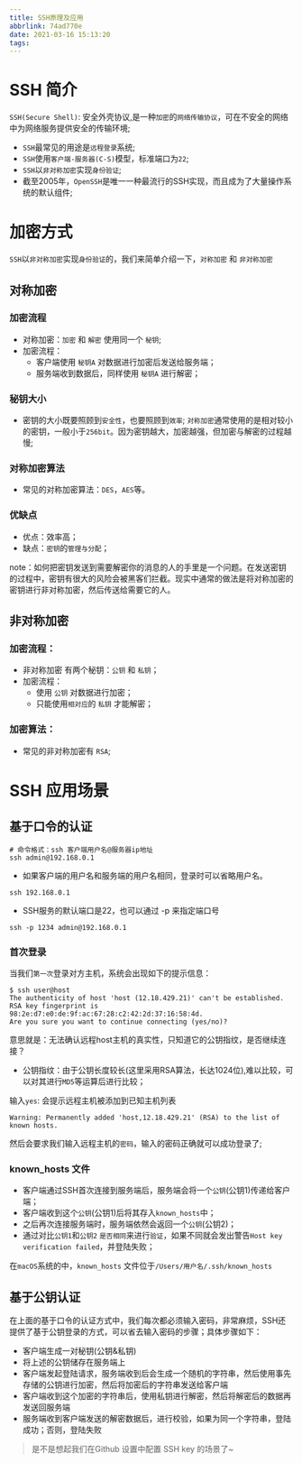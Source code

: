 ```yaml
---
title: SSH原理及应用
abbrlink: 74ad770e
date: 2021-03-16 15:13:20
tags:
---
```



# SSH 简介

`SSH(Secure Shell)`: 安全外壳协议,是一种`加密`的`网络传输协议`，可在不安全的网络中为网络服务提供安全的传输环境;

- `SSH`最常见的用途是`远程登录`系统;
- `SSH`使用`客户端-服务器(C-S)`模型，标准端口为`22`;
- `SSH`以`非对称加密`实现`身份验证`;
- 截至2005年，`OpenSSH`是唯一一种最流行的SSH实现，而且成为了大量操作系统的默认组件;

<!-- more -->


# 加密方式

`SSH`以`非对称加密`实现`身份验证`的，我们来简单介绍一下，`对称加密` 和 `非对称加密`

## 对称加密

### 加密流程
- 对称加密：`加密` 和 `解密` 使用同一个 `秘钥`;
- 加密流程：
    - 客户端使用 `秘钥A` 对数据进行加密后发送给服务端；
    - 服务端收到数据后，同样使用 `秘钥A` 进行解密；

### 秘钥大小
- 密钥的大小既要照顾到`安全性`，也要照顾到`效率`; `对称加密`通常使用的是相对较小的密钥，一般小于`256bit`。因为密钥越大，加密越强，但加密与解密的过程越慢;

### 对称加密算法
- 常见的对称加密算法：`DES`，`AES`等。

### 优缺点
- 优点：效率高；
- 缺点：`密钥`的`管理与分配`；

note：如何把密钥发送到需要解密你的消息的人的手里是一个问题。在发送密钥的过程中，密钥有很大的风险会被黑客们拦截。现实中通常的做法是将对称加密的密钥进行非对称加密，然后传送给需要它的人。


## 非对称加密

### 加密流程：

- 非对称加密 有两个秘钥：`公钥` 和 `私钥`；
- 加密流程：
    - 使用 `公钥` 对数据进行加密；
    - 只能使用`相对应`的 `私钥` 才能解密；

### 加密算法：

- 常见的非对称加密有 `RSA`;

# SSH 应用场景

## 基于口令的认证

```shell
# 命令格式：ssh 客户端用户名@服务器ip地址
ssh admin@192.168.0.1
```

- 如果客户端的用户名和服务端的用户名相同，登录时可以省略用户名。
```shell
ssh 192.168.0.1
```

- SSH服务的默认端口是22，也可以通过 -p 来指定端口号
```shell
ssh -p 1234 admin@192.168.0.1
```

### 首次登录

当我们`第一次`登录对方主机，系统会出现如下的提示信息：
```shell
$ ssh user@host
The authenticity of host 'host (12.18.429.21)' can't be established.
RSA key fingerprint is 98:2e:d7:e0:de:9f:ac:67:28:c2:42:2d:37:16:58:4d.
Are you sure you want to continue connecting (yes/no)?
```
意思就是：无法确认远程host主机的真实性，只知道它的公钥指纹，是否继续连接？

- 公钥指纹：由于公钥长度较长(这里采用RSA算法，长达1024位),难以比较，可以对其进行`MD5`等运算后进行比较；

输入`yes`: 会提示远程主机被添加到已知主机列表
```
Warning: Permanently added 'host,12.18.429.21' (RSA) to the list of known hosts.
```

然后会要求我们输入远程主机的`密码`，输入的密码正确就可以成功登录了;


### known_hosts 文件

- 客户端通过SSH首次连接到服务端后，服务端会将一个`公钥`(公钥1)传递给客户端；
- 客户端收到这个`公钥`(公钥1)后将其存入`known_hosts`中；
- 之后再次连接服务端时，服务端依然会返回一个`公钥`(公钥2)；
- 通过对比`公钥1`和`公钥2` `是否相同`来进行`验证`，如果不同就会发出警告`Host key verification failed`，并登陆失败；

在`macOS`系统的中，`known_hosts` 文件位于`/Users/用户名/.ssh/known_hosts`



## 基于公钥认证

在上面的基于口令的认证方式中，我们每次都必须输入密码，非常麻烦，SSH还提供了基于公钥登录的方式，可以省去输入密码的步骤；具体步骤如下：


- 客户端生成一对秘钥(公钥&私钥)
- 将上述的公钥储存在服务端上
- 客户端发起登陆请求，服务端收到后会生成一个随机的字符串，然后使用事先存储的公钥进行加密，然后将加密后的字符串发送给客户端
- 客户端收到这个加密的字符串后，使用私钥进行解密，然后将解密后的数据再发送回服务端
- 服务端收到客户端发送的解密数据后，进行校验，如果为同一个字符串，登陆成功；否则，登陆失败


> 是不是想起我们在Github 设置中配置 SSH key 的场景了~
